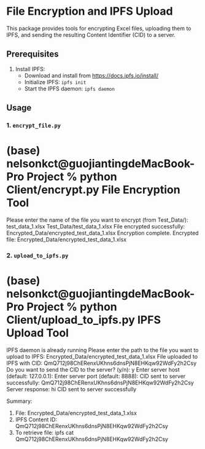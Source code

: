 # File Encryption and IPFS Upload

This package provides tools for encrypting Excel files, uploading them to IPFS, and sending the resulting Content Identifier (CID) to a server.

## Prerequisites

1. Install IPFS:
   - Download and install from https://docs.ipfs.io/install/
   - Initialize IPFS: `ipfs init`
   - Start the IPFS daemon: `ipfs daemon`


## Usage

### 1. `encrypt_file.py`

(base) nelsonkct@guojiantingdeMacBook-Pro Project % python Client/encrypt.py 
File Encryption Tool
====================
Please enter the name of the file you want to encrypt (from Test_Data/): test_data_1.xlsx
Test_Data/test_data_1.xlsx
File encrypted successfully: Encrypted_Data/encrypted_test_data_1.xlsx
Encryption complete. Encrypted file: Encrypted_Data/encrypted_test_data_1.xlsx

### 2. `upload_to_ipfs.py`

(base) nelsonkct@guojiantingdeMacBook-Pro Project % python Client/upload_to_ipfs.py 
IPFS Upload Tool
===============
IPFS daemon is already running
Please enter the path to the file you want to upload to IPFS: Encrypted_Data/encrypted_test_data_1.xlsx
File uploaded to IPFS with CID: QmQ712j98ChERenxUKhns6dnsPjN8EHKqw92WdFy2h2Csy
Do you want to send the CID to the server? (y/n): y
Enter server host (default: 127.0.0.1): 
Enter server port (default: 8888): 
CID sent to server successfully: QmQ712j98ChERenxUKhns6dnsPjN8EHKqw92WdFy2h2Csy
Server response: hi
CID sent to server successfully

Summary:
1. File: Encrypted_Data/encrypted_test_data_1.xlsx
2. IPFS Content ID: QmQ712j98ChERenxUKhns6dnsPjN8EHKqw92WdFy2h2Csy
3. To retrieve file: ipfs cat QmQ712j98ChERenxUKhns6dnsPjN8EHKqw92WdFy2h2Csy